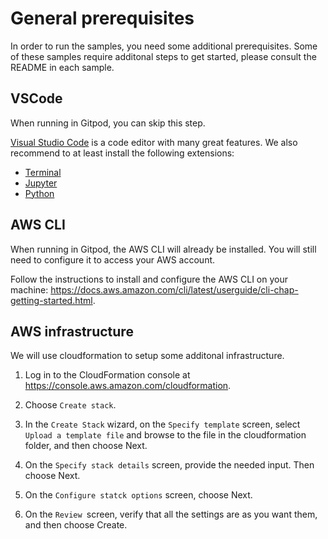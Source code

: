 # General prerequisites

In order to run the samples, you need some additional prerequisites. Some of these samples require additonal steps to get started, please consult the README in each sample.

## VSCode 

When running in Gitpod, you can skip this step.

[Visual Studio Code](https://code.visualstudio.com/) is a code editor with many great features. We also recommend to at least install the following extensions:

- [Terminal](https://marketplace.visualstudio.com/items?itemName=formulahendry.terminal)
- [Jupyter](https://marketplace.visualstudio.com/items?itemName=ms-toolsai.jupyter)
- [Python](https://marketplace.visualstudio.com/items?itemName=ms-python.python)


## AWS CLI

When running in Gitpod, the AWS CLI will already be installed. You will still need to configure it to access your AWS account.

Follow the instructions to install and configure the AWS CLI on your machine: https://docs.aws.amazon.com/cli/latest/userguide/cli-chap-getting-started.html. 


## AWS infrastructure

We will use cloudformation to setup some additonal infrastructure.

1. Log in to the CloudFormation console at https://console.aws.amazon.com/cloudformation.

2. Choose `Create stack`.

3. In the `Create Stack` wizard, on the `Specify template` screen, select `Upload a template file` and browse to the file in the cloudformation folder, and then choose Next.

4. On the `Specify stack details` screen, provide the needed input. Then choose Next.

5. On the `Configure statck options` screen, choose Next.

6. On the `Review `screen, verify that all the settings are as you want them, and then choose Create.